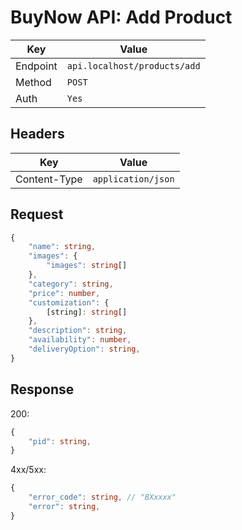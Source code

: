 # BuyNow API: Add Product

| Key | Value |
| --- | --- |
| Endpoint | `api.localhost/products/add` |
| Method | `POST` |
| Auth | `Yes` |

## Headers

| Key | Value |
| --- | --- |
| Content-Type | `application/json` |

## Request

```ts
{
    "name": string,
    "images": {
        "images": string[]
    },
    "category": string,
    "price": number,
    "customization": {
        [string]: string[]
    },
    "description": string,
    "availability": number,
    "deliveryOption": string,
}
```

## Response

200:

```ts
{
    "pid": string,
}
```

4xx/5xx:

```ts
{   
    "error_code": string, // "BXxxxx"
    "error": string,
}
```
